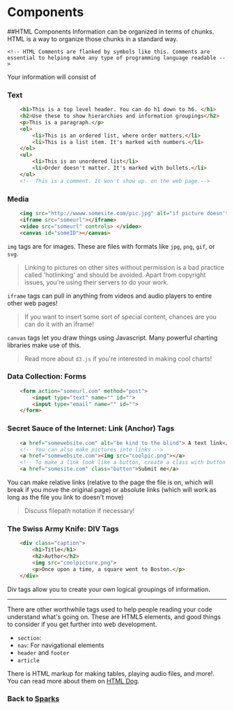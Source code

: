 # Components

##HTML Components
Information can be organized in terms of chunks. HTML is a way to organize those chunks in a standard way.

    <!-- HTML Comments are flanked by symbols like this. Comments are essential to helping make any type of programming language readable -->

Your information will consist of 

### Text
```html
    <h1>This is a top level header. You can do h1 down to h6. </h1>
    <h2>Use these to show hierarchies and information groupings</h2>
    <p>This is a paragraph.</p>
    <ol>
        <li>This is an ordered list, where order matters.</li>
        <li>This is a list item. It's marked with numbers.</li>
    </ol>
    <ul>
        <li>This is an unordered list</li>
        <li>Order doesn't matter. It's marked with bullets.</li>
    </ul>
    <!-- This is a comment. It won't show up. on the web page.-->
```

### Media
```html
    <img src="http://wwww.somesite.com/pic.jpg" alt="if picture doesn't exist" title="text on hover">
    <iframe src="someurl"></iframe>
    <video src="someurl" controls> </video>
    <canvas id="someID"></canvas>
```

`img` tags are for images. These are files with formats like `jpg`, `png`, `gif`, or `svg`. 

> Linking to pictures on other sites without permission is a bad practice called 'hotlinking' and should be avoided. Apart from copyright issues, you're using their servers to do your work.

`iframe` tags can pull in anything from videos and audio players to entire other web pages!

> If you want to insert some sort of special content, chances are you can do it with an iframe!

`canvas` tags let you draw things using Javascript. Many powerful charting libraries make use of this.

> Read more about `d3.js` if you're interested in making cool charts!

### Data Collection: Forms
```html
    <form action="someurl.com" method="post">
        <input type="text" name="" id="">
        <input type="email" name="" id="">
    </form>

```

### Secret Sauce of the Internet: Link (Anchor) Tags
```html
    <a href="somewebsite.com" alt="be kind to the blind"> A text link</a>
    <!-- You can also make pictures into links -->
    <a href="somewebsite.com"><img src="coolpic.png"></a>
    <!-- To make a link look like a button, create a class with button styles -->
    <a href="somesite.com" class="button">Submit me</a> 
```
You can make relative links (relative to the page the file is on, which will break if you move the original page) or absolute links (which will work as long as the file you link to doesn't move) 

> Discuss filepath notation if necessary!

### The Swiss Army Knife: DIV Tags
```html
    <div class="caption">
        <h1>Title</h1>
        <h2>Author</h2>
        <img src="coolpicture.png">
        <p>Once upon a time, a square went to Boston.</p>
    </div> 
```

Div tags allow you to create your own logical groupings of information. 

___

There are other worthwhile tags used to help people reading your code understand what's going on. These are HTML5 elements, and good things to consider if you get further into web development.
+ `section`:
+ `nav`: For navigational elements
+ `header` and `footer`
+ `article` 

There is  HTML markup for making tables, playing audio files, and more!. You can read more about them on [HTML Dog](http://www.htmldog.com/guides/). 

### Back to [Sparks](sparks.md) 
